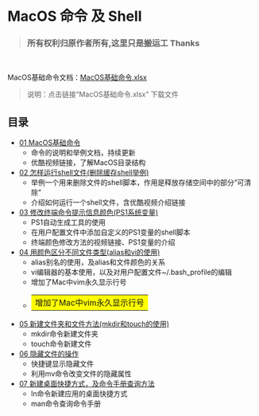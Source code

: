 # MacOS 命令 及 Shell
> ### 所有权利归原作者所有,这里只是搬运工 Thanks
<br>

MacOS基础命令文档：[MacOS基础命令.xlsx](https://github.com/zimingwz/macos_command/raw/master/01_command_base/MacOS%E5%9F%BA%E7%A1%80%E5%91%BD%E4%BB%A4.xlsx)
> 说明：点击链接“MacOS基础命令.xlsx” 下载文件

## 目录
* [01 MacOS基础命令](https://github.com/zimingwz/macos_command/tree/master/01_command_base)
	* 命令的说明和举例文档，持续更新
	* 优酷视频链接，了解MacOS目录结构
* [02 怎样运行shell文件(删除缓存shell举例)](https://github.com/zimingwz/macos_command/tree/master/02_how_to_run_shell)
	* 举例一个用来删除文件的shell脚本，作用是释放存储空间中的部分“可清除”
	* 介绍如何运行一个shell文件，含优酷视频介绍链接
* [03 修改终端命令提示信息颜色(PS1系统变量)](https://github.com/zimingwz/macos_command/tree/master/03_terminal_set_color_ps1)
	* PS1自动生成工具的使用
	* 在用户配置文件中添加自定义的PS1变量的shell脚本
	* 终端颜色修改方法的视频链接、PS1变量的介绍
* [04 用颜色区分不同文件类型(alias和vi的使用)](/04_alias&vi)
	* alias别名的使用，及alias和文件颜色的关系
	* vi编辑器的基本使用，以及对用户配置文件~/.bash_profile的编辑
	* 增加了Mac中vim永久显示行号
	* <table><tr><td bgcolor=yellow>增加了Mac中vim永久显示行号</td></tr></table>
* [05 新建文件夹和文件方法(mkdir和touch的使用)](https://github.com/zimingwz/macos_command/tree/master/05_mkdir&touch)
	* mkdir命令新建文件夹
	* touch命令新建文件
* [06 隐藏文件的操作](https://github.com/zimingwz/macos_command/tree/master/06_hidden_file)
	* 快捷键显示隐藏文件
	* 利用mv命令改变文件的隐藏属性
* [07 新建桌面快捷方式，及命令手册查询方法](https://github.com/zimingwz/macos_command/tree/master/07_ln&man)
	* ln命令新建应用的桌面快捷方式
	* man命令查询命令手册

